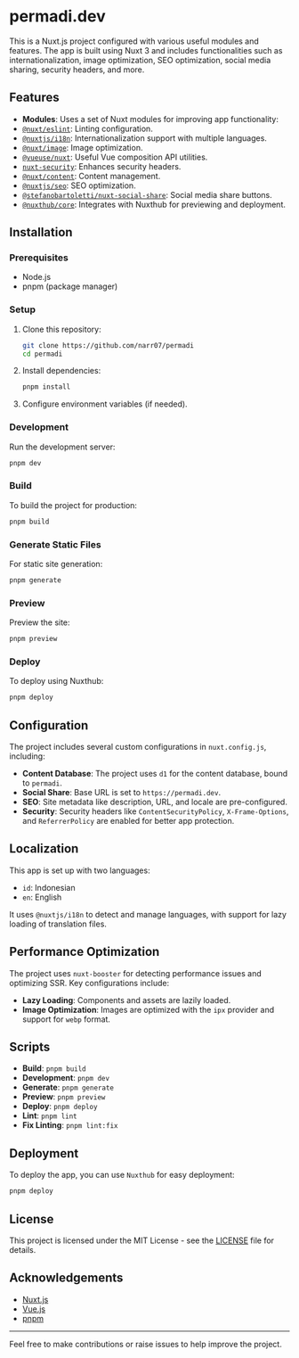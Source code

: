 # permadi.dev

This is a Nuxt.js project configured with various useful modules and features. The app is built using Nuxt 3 and includes functionalities such as internationalization, image optimization, SEO optimization, social media sharing, security headers, and more.

## Features

- **Modules**: Uses a set of Nuxt modules for improving app functionality:
- [`@nuxt/eslint`](https://eslint.nuxt.com/): Linting configuration.
- [`@nuxtjs/i18n`](https://i18n.nuxtjs.org/): Internationalization support with multiple languages.
- [`@nuxt/image`](https://image.nuxt.com/): Image optimization.
- [`@vueuse/nuxt`](https://vueuse.org/): Useful Vue composition API utilities.
- [`nuxt-security`](https://nuxt-security.vercel.app/): Enhances security headers.
- [`@nuxt/content`](https://content.nuxt.com/): Content management.
- [`@nuxtjs/seo`](https://nuxtseo.com/): SEO optimization.
- [`@stefanobartoletti/nuxt-social-share`](https://nuxt-social-share.stefanobartoletti.it/): Social media share buttons.
- [`@nuxthub/core`](https://hub.nuxt.com/): Integrates with Nuxthub for previewing and deployment.

## Installation

### Prerequisites

- Node.js
- pnpm (package manager)

### Setup

1. Clone this repository:

   ```bash
   git clone https://github.com/narr07/permadi
   cd permadi
   ```

2. Install dependencies:

   ```bash
   pnpm install
   ```

3. Configure environment variables (if needed).

### Development

Run the development server:

```bash
pnpm dev
```

### Build

To build the project for production:

```bash
pnpm build
```

### Generate Static Files

For static site generation:

```bash
pnpm generate
```

### Preview

Preview the site:

```bash
pnpm preview
```

### Deploy

To deploy using Nuxthub:

```bash
pnpm deploy
```

## Configuration

The project includes several custom configurations in `nuxt.config.js`, including:

- **Content Database**: The project uses `d1` for the content database, bound to `permadi`.
- **Social Share**: Base URL is set to `https://permadi.dev`.
- **SEO**: Site metadata like description, URL, and locale are pre-configured.
- **Security**: Security headers like `ContentSecurityPolicy`, `X-Frame-Options`, and `ReferrerPolicy` are enabled for better app protection.

## Localization

This app is set up with two languages:

- `id`: Indonesian
- `en`: English

It uses `@nuxtjs/i18n` to detect and manage languages, with support for lazy loading of translation files.

## Performance Optimization

The project uses `nuxt-booster` for detecting performance issues and optimizing SSR. Key configurations include:

- **Lazy Loading**: Components and assets are lazily loaded.
- **Image Optimization**: Images are optimized with the `ipx` provider and support for `webp` format.

## Scripts

- **Build**: `pnpm build`
- **Development**: `pnpm dev`
- **Generate**: `pnpm generate`
- **Preview**: `pnpm preview`
- **Deploy**: `pnpm deploy`
- **Lint**: `pnpm lint`
- **Fix Linting**: `pnpm lint:fix`

## Deployment

To deploy the app, you can use `Nuxthub` for easy deployment:

```bash
pnpm deploy
```

## License

This project is licensed under the MIT License - see the [LICENSE](LICENSE) file for details.

## Acknowledgements

- [Nuxt.js](https://nuxtjs.org/)
- [Vue.js](https://vuejs.org/)
- [pnpm](https://pnpm.io/)

---

Feel free to make contributions or raise issues to help improve the project.
